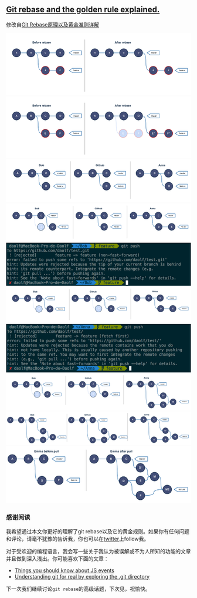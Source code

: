 ## [Git rebase and the golden rule explained.](https://medium.freecodecamp.com/git-rebase-and-the-golden-rule-explained-70715eccc372)

修改自[Git Rebase原理以及黄金准则详解](https://segmentfault.com/a/1190000005937408)

![](Git-rebase-and-the-golden-rule-explained/1.png)
![](Git-rebase-and-the-golden-rule-explained/2.png)
![](Git-rebase-and-the-golden-rule-explained/3.png)
![](Git-rebase-and-the-golden-rule-explained/4.png)
![](Git-rebase-and-the-golden-rule-explained/5.png)
![](Git-rebase-and-the-golden-rule-explained/6.png)
![](Git-rebase-and-the-golden-rule-explained/7.png)
![](Git-rebase-and-the-golden-rule-explained/8.png)
![](Git-rebase-and-the-golden-rule-explained/9.png)
![](Git-rebase-and-the-golden-rule-explained/10.png)

### 感谢阅读
我希望通过本文你更好的理解了git rebase以及它的黄金规则。如果你有任何问题和评论，请毫不犹豫的告诉我，你也可以在[twitter](http://bit.ly/1Tnqw29)上follow我。

对于受欢迎的编程语言，我会写一些关于我认为被误解或不为人所知的功能的文章并且做到深入浅出。你可能喜欢下面的文章：

* [Things you should know about JS events](http://bit.ly/1U9z7q0)
* [Understanding git for real by exploring the .git directory](http://bit.ly/210xGKt)

下一次我们继续讨论`git rebase`的高级话题，下次见，祝愉快。